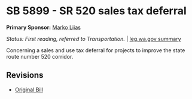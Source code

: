 # SB 5899 - SR 520 sales tax deferral
**Primary Sponsor:** [Marko Liias](/person/leg/marko.liias.md)

*Status: First reading, referred to Transportation.* | [leg.wa.gov summary](https://app.leg.wa.gov/billsummary?BillNumber=5899&Year=2021)

Concerning a sales and use tax deferral for projects to improve the state route number 520 corridor.

## Revisions
* [Original Bill](1/)
